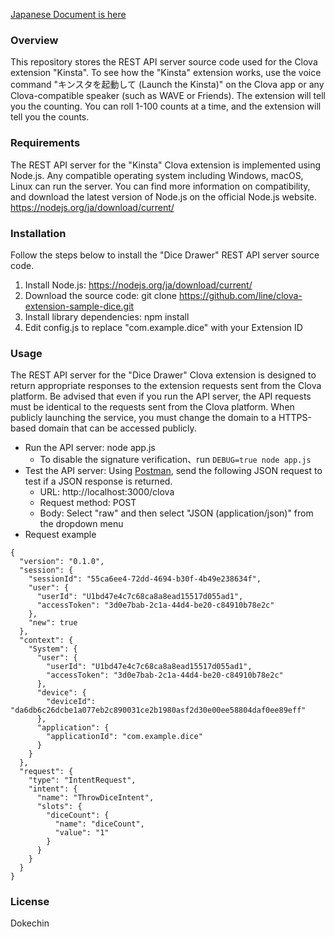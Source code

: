 [Japanese Document is here](README_ja.md)

### Overview
This repository stores the REST API server source code used for the Clova extension "Kinsta". To see how the "Kinsta" extension works, use the voice command "キンスタを起動して (Launch the Kinsta)" on the Clova app or any Clova-compatible speaker (such as WAVE or Friends). The extension will tell you the counting. You can roll 1-100 counts at a time, and the extension will tell you the counts.

### Requirements
The REST API server for the "Kinsta" Clova extension is implemented using Node.js. Any compatible operating system including Windows, macOS, Linux can run the server. You can find more information on compatibility, and download the latest version of Node.js on the official Node.js website. https://nodejs.org/ja/download/current/

### Installation
Follow the steps below to install the "Dice Drawer" REST API server source code.
1) Install Node.js: https://nodejs.org/ja/download/current/
2) Download the source code: git clone https://github.com/line/clova-extension-sample-dice.git
3) Install library dependencies: npm install
4) Edit config.js to replace "com.example.dice" with your Extension ID 

### Usage
The REST API server for the "Dice Drawer" Clova extension is designed to return appropriate responses to the extension requests sent from the Clova platform. Be advised that even if you run the API server, the API requests must be identical to the requests sent from the Clova platform. When publicly launching the service, you must change the domain to a HTTPS-based domain that can be accessed publicly.
- Run the API server: node app.js
  - To disable the signature verification、run  `DEBUG=true node app.js` 
- Test the API server: Using [Postman](https://www.getpostman.com/), send the following JSON request to test if a JSON response is returned.
    - URL: http://localhost:3000/clova
    - Request method: POST
    - Body: Select "raw" and then select "JSON (application/json)" from the dropdown menu
- Request example
```
{
  "version": "0.1.0",
  "session": {
    "sessionId": "55ca6ee4-72dd-4694-b30f-4b49e238634f",
    "user": {
      "userId": "U1bd47e4c7c68ca8a8ead15517d055ad1",
      "accessToken": "3d0e7bab-2c1a-44d4-be20-c84910b78e2c"
    },
    "new": true
  },
  "context": {
    "System": {
      "user": {
        "userId": "U1bd47e4c7c68ca8a8ead15517d055ad1",
        "accessToken": "3d0e7bab-2c1a-44d4-be20-c84910b78e2c"
      },
      "device": {
        "deviceId": "da6db6c26dcbe1a077eb2c890031ce2b1980asf2d30e00ee58804daf0ee89eff"
      },
      "application": {
        "applicationId": "com.example.dice"
      }
    }
  },
  "request": {
    "type": "IntentRequest",
    "intent": {
      "name": "ThrowDiceIntent",
      "slots": {
        "diceCount": {
          "name": "diceCount",
          "value": "1"
        }
      }
    }
  }
}
```

### License
Dokechin

```

